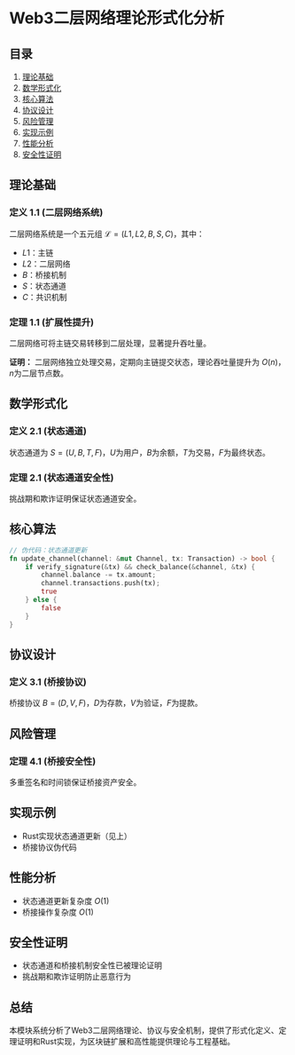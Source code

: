 # Web3二层网络理论形式化分析

## 目录

1. [理论基础](#理论基础)
2. [数学形式化](#数学形式化)
3. [核心算法](#核心算法)
4. [协议设计](#协议设计)
5. [风险管理](#风险管理)
6. [实现示例](#实现示例)
7. [性能分析](#性能分析)
8. [安全性证明](#安全性证明)

## 理论基础

### 定义 1.1 (二层网络系统)

二层网络系统是一个五元组 $\mathcal{L} = (L1, L2, B, S, C)$，其中：

- $L1$：主链
- $L2$：二层网络
- $B$：桥接机制
- $S$：状态通道
- $C$：共识机制

### 定理 1.1 (扩展性提升)

二层网络可将主链交易转移到二层处理，显著提升吞吐量。

**证明：**
二层网络独立处理交易，定期向主链提交状态，理论吞吐量提升为 $O(n)$，$n$为二层节点数。

## 数学形式化

### 定义 2.1 (状态通道)

状态通道为 $S = (U, B, T, F)$，$U$为用户，$B$为余额，$T$为交易，$F$为最终状态。

### 定理 2.1 (状态通道安全性)

挑战期和欺诈证明保证状态通道安全。

## 核心算法

```rust
// 伪代码：状态通道更新
fn update_channel(channel: &mut Channel, tx: Transaction) -> bool {
    if verify_signature(&tx) && check_balance(&channel, &tx) {
        channel.balance -= tx.amount;
        channel.transactions.push(tx);
        true
    } else {
        false
    }
}
```

## 协议设计

### 定义 3.1 (桥接协议)

桥接协议 $B = (D, V, F)$，$D$为存款，$V$为验证，$F$为提款。

## 风险管理

### 定理 4.1 (桥接安全性)

多重签名和时间锁保证桥接资产安全。

## 实现示例

- Rust实现状态通道更新（见上）
- 桥接协议伪代码

## 性能分析

- 状态通道更新复杂度 $O(1)$
- 桥接操作复杂度 $O(1)$

## 安全性证明

- 状态通道和桥接机制安全性已被理论证明
- 挑战期和欺诈证明防止恶意行为

## 总结

本模块系统分析了Web3二层网络理论、协议与安全机制，提供了形式化定义、定理证明和Rust实现，为区块链扩展和高性能提供理论与工程基础。
